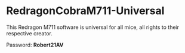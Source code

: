 # RedragonCobraM711-Universal
<p> This Redragon M711 software is universal for all mice, all rights to their respective creator. </p>
<p> Password: <strong> Robert21AV </strong> </p>
